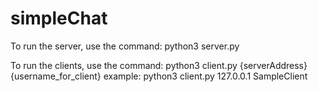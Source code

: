 # simpleChat

To run the server, use the command:
python3 server.py

To run the clients, use the command:
python3 client.py {serverAddress} {username_for_client}
example:
python3 client.py 127.0.0.1 SampleClient